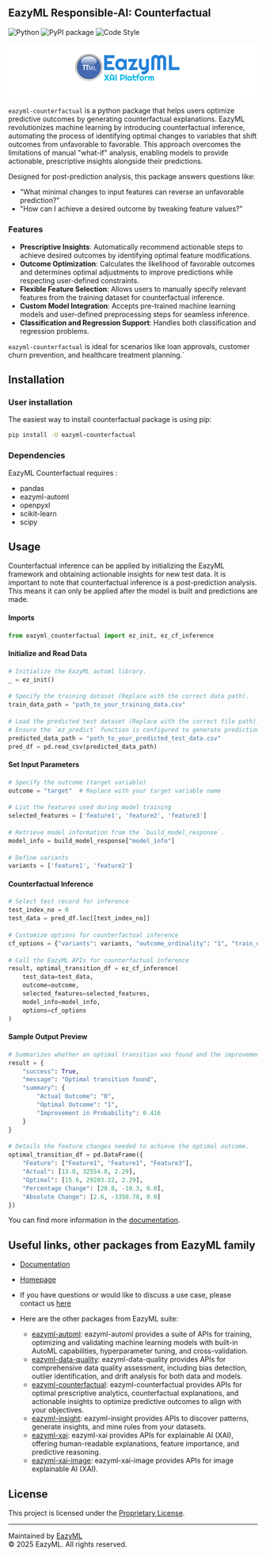 ## EazyML Responsible-AI: Counterfactual
![Python](https://img.shields.io/badge/python-3.8%20%7C%203.9%20%7C%203.10%20%7C%203.11%20%7C%203.12-blue)  ![PyPI package](https://img.shields.io/badge/pypi%20package-1.0.2-brightgreen) ![Code Style](https://img.shields.io/badge/code%20style-black-black)

![EazyML](https://github.com/EazyML/eazyml-docs/raw/refs/heads/master/EazyML_logo.png)

`eazyml-counterfactual` is a python package that helps users optimize predictive outcomes by generating counterfactual explanations.
EazyML revolutionizes machine learning by introducing counterfactual inference, automating the process of identifying optimal changes to variables that shift outcomes from unfavorable to favorable. This approach overcomes the limitations of manual "what-if" analysis, enabling models to provide actionable, prescriptive insights alongside their predictions.

Designed for post-prediction analysis, this package answers questions like:
- "What minimal changes to input features can reverse an unfavorable prediction?"
- "How can I achieve a desired outcome by tweaking feature values?"

### Features
- **Prescriptive Insights**: Automatically recommend actionable steps to achieve desired outcomes by identifying optimal feature modifications.
- **Outcome Optimization**: Calculates the likelihood of favorable outcomes and determines optimal adjustments to improve predictions while respecting user-defined constraints.
- **Flexible Feature Selection**: Allows users to manually specify relevant features from the training dataset for counterfactual inference.
- **Custom Model Integration**: Accepts pre-trained machine learning models and user-defined preprocessing steps for seamless inference.
- **Classification and Regression Support**: Handles both classification and regression problems.

`eazyml-counterfactual` is ideal for scenarios like loan approvals, customer churn prevention, and healthcare treatment planning.`

## Installation
### User installation
The easiest way to install counterfactual package is using pip:
```bash
pip install -U eazyml-counterfactual
```
### Dependencies
EazyML Counterfactual requires :
- pandas
- eazyml-automl
- openpyxl
- scikit-learn
- scipy

## Usage
Counterfactual inference can be applied by initializing the EazyML framework and obtaining actionable insights for new test data. It is important to note that counterfactual inference is a post-prediction analysis. This means it can only be applied after the model is built and predictions are made.

#### Imports
```python
from eazyml_counterfactual import ez_init, ez_cf_inference
```

#### Initialize and Read Data
```python
# Initialize the EazyML automl library.
_ = ez_init()

# Specify the training dataset (Replace with the correct data path).
train_data_path = "path_to_your_training_data.csv"

# Load the predicted test dataset (Replace with the correct file path).
# Ensure the `ez_predict` function is configured to generate predictions along with probability scores.
predicted_data_path = "path_to_your_predicted_test_data.csv"
pred_df = pd.read_csv(predicted_data_path)
```

#### Set Input Parameters
```python
# Specify the outcome (target variable)
outcome = "target"  # Replace with your target variable name

# List the features used during model training
selected_features = ['feature1', 'feature2', 'feature3']

# Retrieve model information from the `build_model_response`.
model_info = build_model_response["model_info"]

# Define variants
variants = ['feature1', 'feature2']
```

#### Counterfactual Inference
```python
# Select test record for inference
test_index_no = 0
test_data = pred_df.loc[[test_index_no]]

# Customize options for counterfactual inference
cf_options = {"variants": variants, "outcome_ordinality": "1", "train_data": train_data_path}

# Call the EazyML APIs for counterfactual inference
result, optimal_transition_df = ez_cf_inference(
    test_data=test_data,
    outcome=outcome,
    selected_features=selected_features,
    model_info=model_info,  
    options=cf_options
)
```

#### Sample Output Preview
```python
# Summarizes whether an optimal transition was found and the improvement in outcome probability.
result = {
    "success": True,
    "message": "Optimal transition found",
    "summary": {
        "Actual Outcome": "0",
        "Optimal Outcome": "1",
        "Improvement in Probability": 0.416
    }
}

# Details the feature changes needed to achieve the optimal outcome.
optimal_transition_df = pd.DataFrame({
    "Feature": ["Feature1", "Feature1", "Feature3"],
    "Actual": [13.0, 32554.0, 2.29],
    "Optimal": [15.6, 29203.22, 2.29],
    "Percentage Change": [20.0, -10.3, 0.0],
    "Absolute Change": [2.6, -3350.78, 0.0]
})
```


You can find more information in the [documentation](https://eazyml.readthedocs.io/en/latest/packages/eazyml_cf.html).

## Useful links, other packages from EazyML family
- [Documentation](https://docs.eazyml.com)
- [Homepage](https://eazyml.com)
- If you have questions or would like to discuss a use case, please contact us [here](https://eazyml.com/trust-in-ai)
- Here are the other packages from EazyML suite:

    - [eazyml-automl](https://pypi.org/project/eazyml-automl/): eazyml-automl provides a suite of APIs for training, optimizing and validating machine learning models with built-in AutoML capabilities, hyperparameter tuning, and cross-validation.
    - [eazyml-data-quality](https://pypi.org/project/eazyml-data-quality/): eazyml-data-quality provides APIs for comprehensive data quality assessment, including bias detection, outlier identification, and drift analysis for both data and models.
    - [eazyml-counterfactual](https://pypi.org/project/eazyml-counterfactual/): eazyml-counterfactual provides APIs for optimal prescriptive analytics, counterfactual explanations, and actionable insights to optimize predictive outcomes to align with your objectives.
    - [eazyml-insight](https://pypi.org/project/eazyml-insight/): eazyml-insight provides APIs to discover patterns, generate insights, and mine rules from your datasets.
    - [eazyml-xai](https://pypi.org/project/eazyml-xai/): eazyml-xai provides APIs for explainable AI (XAI), offering human-readable explanations, feature importance, and predictive reasoning.
    - [eazyml-xai-image](https://pypi.org/project/eazyml-xai-image/): eazyml-xai-image provides APIs for image explainable AI (XAI).

## License
This project is licensed under the [Proprietary License](https://github.com/EazyML/eazyml-docs/blob/master/LICENSE).

---

Maintained by [EazyML](https://eazyml.com)  
© 2025 EazyML. All rights reserved.
